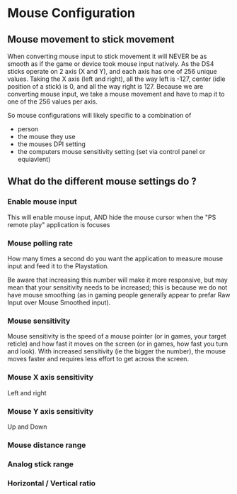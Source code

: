 # Mouse Configuration

## Mouse movement to stick movement
When converting mouse input to stick movement it will NEVER be as smooth as if the game or device took mouse input natively. As the DS4 sticks operate on 2 axis (X and Y), and each axis has one of 256 unique values. Taking the X axis (left and right), all the way left is -127, center (idle position of a stick) is 0, and all the way right is 127. Because we are converting mouse input, we take a mouse movement and have to map it to one of the 256 values per axis.

So mouse configurations will likely specific to a combination of 
* person 
* the mouse they use
* the mouses DPI setting
* the computers mouse sensitivity setting (set via control panel or equiavlent)

## What do the different mouse settings do ?


### Enable mouse input
This will enable mouse input, AND hide the mouse cursor when the "PS remote play" application is focuses

### Mouse polling rate 
How many times a second do you want the application to measure mouse input and feed it to the Playstation.
  
Be aware that increasing this number will make it more responsive, but may mean that your sensitivity needs to be increased; this is because we do not have mouse smoothing (as in gaming people generally appear to prefar Raw Input over Mouse Smoothed input).

### Mouse sensitivity
Mouse sensitivity is the speed of a mouse pointer (or in games, your target reticle) and how fast it moves on the screen (or in games, how fast you turn and look). With increased sensitivity (ie the bigger the number), the mouse moves faster and requires less effort to get across the screen.

### Mouse X axis sensitivity
Left and right

### Mouse Y axis sensitivity
Up and Down


### Mouse distance range


### Analog stick range


### Horizontal / Vertical ratio

